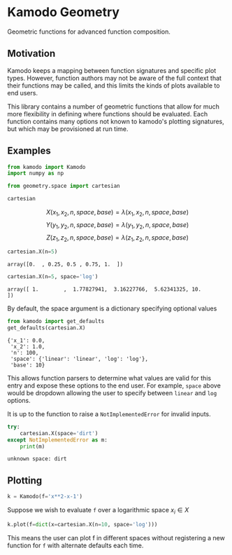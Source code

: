 <!-- #region -->

# Kamodo Geometry

Geometric functions for advanced function composition.

## Motivation
Kamodo keeps a mapping between function signatures and specific plot types.
However, function authors may not be aware of the full context that their functions may be called, and this limits the kinds of plots available to end users.

This library contains a number of geometric functions that allow for much more flexibility in defining where functions should be evaluated. Each function contains many options not known to kamodo's plotting signatures, but which may be provisioned at run time.


## Examples


<!-- #endregion -->

```python
from kamodo import Kamodo
import numpy as np
```

```python
from geometry.space import cartesian
```

```python
cartesian
```

$$X{\left(x_{1},x_{2},n,space,base \right)} = \lambda{\left(x_{1},x_{2},n,space,base \right)}$$
$$Y{\left(y_{1},y_{2},n,space,base \right)} = \lambda{\left(y_{1},y_{2},n,space,base \right)}$$
$$Z{\left(z_{1},z_{2},n,space,base \right)} = \lambda{\left(z_{1},z_{2},n,space,base \right)}$$


```python
cartesian.X(n=5)
```

`array([0.  , 0.25, 0.5 , 0.75, 1.  ])`

```python
cartesian.X(n=5, space='log')
```

`array([ 1.        ,  1.77827941,  3.16227766,  5.62341325, 10.        ])`


By default, the space argument is a dictionary specifying optional values

```python
from kamodo import get_defaults
get_defaults(cartesian.X)
```

```
{'x_1': 0.0,
 'x_2': 1.0,
 'n': 100,
 'space': {'linear': 'linear', 'log': 'log'},
 'base': 10}
 ```


This allows function parsers to determine what values are valid for this entry and expose these options to the end user. For example, `space` above would be dropdown allowing the user to specify between `linear` and `log` options.


It is up to the function to raise a `NotImplementedError` for invalid inputs. 

```python
try:
    cartesian.X(space='dirt')
except NotImplementedError as m:
    print(m)
```

`unknown space: dirt`


## Plotting

```python
k = Kamodo(f='x**2-x-1')
```

Suppose we wish to evaluate `f` over a logarithmic space $x_i \in X$

```python
k.plot(f=dict(x=cartesian.X(n=10, space='log')))
```

This means the user can plot f in different spaces without registering a new function for `f` with alternate defaults each time.
